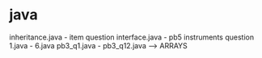 # java
inheritance.java - item question
interface.java - pb5 instruments question
1.java - 6.java
pb3_q1.java - pb3_q12.java --> ARRAYS
